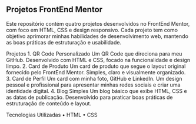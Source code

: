 ## Projetos FrontEnd Mentor

Este repositório contém quatro projetos desenvolvidos no FrontEnd Mentor, com foco em HTML, CSS e design responsivo. Cada projeto tem como objetivo aprimorar minhas habilidades de desenvolvimento web, mantendo as boas práticas de estruturação e usabilidade.

Projetos
	1.	QR Code Personalizado
Um QR Code que direciona para meu GitHub. Desenvolvido com HTML e CSS, focado na funcionalidade e design limpo.
	2.	Card de Produto
Um card de produto que segue o layout original fornecido pelo FrontEnd Mentor. Simples, claro e visualmente organizado.
	3.	Card de Perfil
Um card com minha foto, GitHub e LinkedIn. Um design pessoal e profissional para apresentar minhas redes sociais e criar uma identidade digital.
	4.	Blog Simples
Um blog básico que exibe HTML, CSS e as datas de publicação. Desenvolvido para praticar boas práticas de estruturação de conteúdo e layout.

Tecnologias Utilizadas
	•	HTML
	•	CSS
